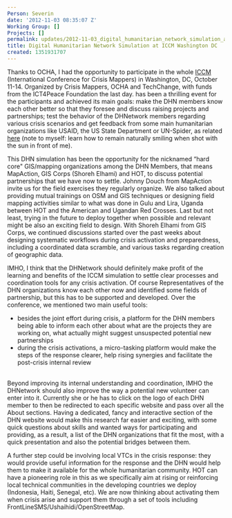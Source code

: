 ```yaml
---
Person: Severin
date: '2012-11-03 08:35:07 Z'
Working Group: []
Projects: []
permalink: updates/2012-11-03_digital_humanitarian_network_simulation_at_iccm_washington_dc
title: Digital Humanitarian Network Simulation at ICCM Washington DC
created: 1351931707
---
```

<p>Thanks to OCHA, I had the opportunity to participate in the whole <a href="http://crisismappers.net/page/iccm-washington-2012">ICCM</a> (International Conference for Crisis Mappers) in Washington, DC, October 11-14. Organized by Crisis Mappers, OCHA and TechChange, with funds from the ICT4Peace Foundation the last day. has been a thrilling event for the participants and achieved its main goals: make the DHN members know each other better so that they foresee and discuss raising projects and partnerships; test the behavior of the DHNetwork members regarding various crisis scenarios and get feedback from some main humanitarian organizations like USAID, the US State Department or UN-Spider, as related <a href="http://techchange.org/2012/10/16/activation-successful-the-digital-humanitarian-network-simulation-at-iccm/">here</a> (note to myself: learn how to remain naturally smiling when shot with the sun in front of me).</p><p>This DHN simulation has been the opportunity for the nicknamed “hard core" GIS/mapping organizations among the DHN Members, that means MapAction, GIS Corps (Shoreh Elhami) and HOT, to discuss potential partnerships that we have now to settle. Johnny Douch from MapAction invite us for the field exercises they regularly organize. We also talked about providing mutual trainings on OSM and GIS techniques or designing field mapping activities similar to what was done in Gulu and Lira, Uganda between HOT and the American and Ugandan Red Crosses. Last but not least, trying in the future to deploy together when possible and relevant might be also an exciting field to design. With Shoreh Elhami from GIS Corps, we continued discussions started over the past weeks about designing systematic workflows during crisis activation and preparedness, including a coordinated data scramble, and various tasks regarding creation of geographic data.</p><p>IMHO, I think that the DHNetwork should definitely make profit of the learning and benefits of the ICCM simulation to settle clear processes and coordination tools for any crisis activation. Of course Representatives of the DHN organizations know each other now and identified some fields of partnership, but this has to be supported and developed. Over the conference, we mentioned two main useful tools:</p><ul><li>besides the joint effort during crisis, a platform for the DHN members being able to inform each other about what are the projects they are working on, what actually might suggest unsuspected potential new partnerships</li><li>during the crisis activations, a micro-tasking platform would make the steps of the response clearer, help rising synergies and facilitate the post-crisis internal review</li></ul><p><br> Beyond improving its internal understanding and coordination, IMHO the DHNetwork should also improve the way a potential new volunteer can enter into it. Currently she or he has to click on the logo of each DHN member to then be redirected to each specific website and pass over all the About sections. Having a dedicated, fancy and interactive section of the DHN website would make this research far easier and exciting, with some quick questions about skills and wanted ways for participating and providing, as a result, a list of the DHN organizations that fit the most, with a quick presentation and also the potential bridges between them.</p><p>A further step could be involving local VTCs in the crisis response: they would provide useful information for the response and the DHN would help them to make it available for the whole humanitarian community. HOT can have a pioneering role in this as we specifically aim at rising or reinforcing local technical communities in the developing countries we deploy (Indonesia, Haiti, Senegal, etc). We are now thinking about activating them when crisis arise and support them through a set of tools including FrontLineSMS/Ushaihidi/OpenStreetMap.</p>
